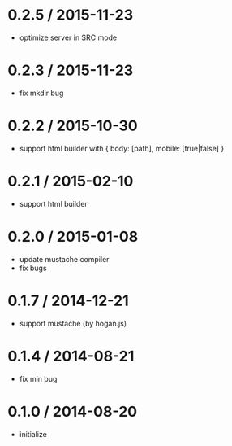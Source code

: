 0.2.5 / 2015-11-23
====================

 * optimize server in SRC mode


0.2.3 / 2015-11-23
====================

 * fix mkdir bug


0.2.2 / 2015-10-30
====================

 * support html builder with { body: [path], mobile: [true|false] }


0.2.1 / 2015-02-10
====================

 * support html builder


0.2.0 / 2015-01-08
====================

 * update mustache compiler
 * fix bugs
 
 
0.1.7 / 2014-12-21
====================

 * support mustache (by hogan.js)
 
0.1.4 / 2014-08-21
====================

 * fix min bug
 
0.1.0 / 2014-08-20
====================

 * initialize